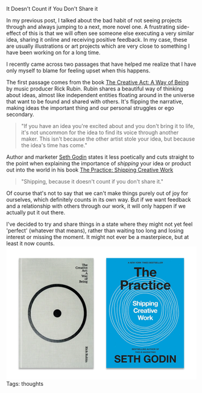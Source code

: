 It Doesn't Count if You Don't Share it

In my previous post, I talked about the bad habit of not seeing projects through and always jumping to a next, more novel one. A frustrating side-effect of this is that we will often see someone else executing a very similar idea, sharing it online and receiving positive feedback. In my case, these are usually illustrations or art projects which are very close to something I have been working on for a long time. 

I recently came across two passages that have helped me realize that I have only myself to blame for feeling upset when this happens. 

The first passage comes from the book [The Creative Act: A Way of Being](https://www.goodreads.com/book/show/60965426-the-creative-act) by music producer Rick Rubin. Rubin shares a beautiful way of thinking about ideas, almost like independent entities floating around in the universe that want to be found and shared with others. It's flipping the narrative, making ideas the important thing and our personal struggles or ego secondary.

>"If you have an idea you're excited about and you don't bring it to life, it's not uncommon for the idea to find its voice through another maker. This isn't because the other artist stole your idea, but because the idea's time has come."

Author and marketer [Seth Godin](https://seths.blog/) states it less poetically and cuts straight to the point when explaining the importance of *shipping* your idea or product out into the world in his book [The Practice: Shipping Creative Work](https://www.goodreads.com/book/show/53479927-the-practice?from_search=true&from_srp=true&qid=KNybrLUG3u&rank=1)

>"Shipping, because it doesn't count if you don't share it."

Of course that's not to say that we can't make things purely out of joy for ourselves, which definitely counts in its own way. But if we want feedback and a relationship with others through our work, it will only happen if we actually put it out there.

I've decided to try and share things in a state where they might not yet feel 'perfect' (whatever that means), rather than waiting too long and losing interest or missing the moment. It might not ever be a masterpiece, but at least it now counts.
![Seth Godin and Rick Rubin Books](./img/godin-rubin-books.webp)
Tags: thoughts

